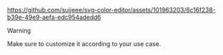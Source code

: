 https://github.com/sujjeee/svg-color-editor/assets/101963203/6c16f238-b39e-49e9-aefa-edc954adedd6
> [!WARNING]  
> Make sure to customize it according to your use case.
